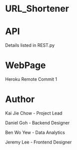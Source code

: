 # URL_Shortener

# API

Details listed in REST.py

# WebPage

Heroku
Remote Commit 1

# Author

Kai Jie Chow - Project Lead

Daniel Goh - Backend Designer

Ben Wo Yew - Data Analytics

Jeremy Lee - Frontend Designer
